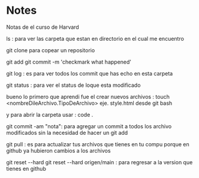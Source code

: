 # Notes
Notas de el curso de Harvard

ls : para ver las carpeta que estan en directorio en el cual me encuentro

git clone <url de git>
para copear un repositorio

git add <nombre de el archivo modificado>
git commit -m 'checkmark what happened' 

git log : es para ver todos los commit que has echo en esta carpeta

git status : para ver el status de loque esta modificado 

bueno lo primero que aprendi fue el crear nuevos archivos   : touch <nombreDileArchivo.TipoDeArchivo> eje. style.html
desde git bash 

y para abrir la carpeta usar : code .

git commit -am "nota": para agregar un commit a todos los archivo modificados sin la necesidad de hacer un git add
  
git pull : es para actualizar tus archivos que tienes en tu compu porque en github ya hubieron cambios a los archivos

git reset --hard <commit de git log>
git reset --hard origen/main : para regresar a la version que tienes en github
